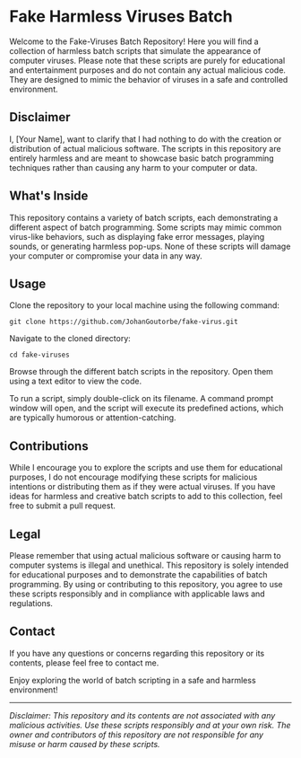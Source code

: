 # Fake Harmless Viruses Batch

Welcome to the Fake-Viruses Batch Repository! Here you will find a collection of harmless batch scripts that simulate the appearance of computer viruses. Please note that these scripts are purely for educational and entertainment purposes and do not contain any actual malicious code. They are designed to mimic the behavior of viruses in a safe and controlled environment.

## Disclaimer

I, [Your Name], want to clarify that I had nothing to do with the creation or distribution of actual malicious software. The scripts in this repository are entirely harmless and are meant to showcase basic batch programming techniques rather than causing any harm to your computer or data.

## What's Inside

This repository contains a variety of batch scripts, each demonstrating a different aspect of batch programming. Some scripts may mimic common virus-like behaviors, such as displaying fake error messages, playing sounds, or generating harmless pop-ups. None of these scripts will damage your computer or compromise your data in any way.

## Usage

Clone the repository to your local machine using the following command:

```
git clone https://github.com/JohanGoutorbe/fake-virus.git
```

Navigate to the cloned directory:
```
cd fake-viruses
```

Browse through the different batch scripts in the repository. Open them using a text editor to view the code.

To run a script, simply double-click on its filename. A command prompt window will open, and the script will execute its predefined actions, which are typically humorous or attention-catching.


## Contributions

While I encourage you to explore the scripts and use them for educational purposes, I do not encourage modifying these scripts for malicious intentions or distributing them as if they were actual viruses. If you have ideas for harmless and creative batch scripts to add to this collection, feel free to submit a pull request.

## Legal

Please remember that using actual malicious software or causing harm to computer systems is illegal and unethical. This repository is solely intended for educational purposes and to demonstrate the capabilities of batch programming. By using or contributing to this repository, you agree to use these scripts responsibly and in compliance with applicable laws and regulations.

## Contact

If you have any questions or concerns regarding this repository or its contents, please feel free to contact me.

Enjoy exploring the world of batch scripting in a safe and harmless environment!


***
**Disclaimer:* This repository and its contents are not associated with any malicious activities. Use these scripts responsibly and at your own risk. The owner and contributors of this repository are not responsible for any misuse or harm caused by these scripts.*
